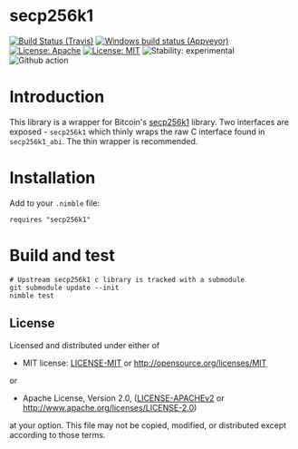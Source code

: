 # secp256k1

[![Build Status (Travis)](https://img.shields.io/travis/status-im/nim-secp256k1/master.svg?label=Linux%20/%20macOS "Linux/macOS build status (Travis)")](https://travis-ci.org/status-im/nim-secp256k1)
[![Windows build status (Appveyor)](https://img.shields.io/appveyor/ci/nimbus/nim-secp256k1/master.svg?label=Windows "Windows build status (Appveyor)")](https://ci.appveyor.com/project/nimbus/nim-secp256k1)
[![License: Apache](https://img.shields.io/badge/License-Apache%202.0-blue.svg)](https://opensource.org/licenses/Apache-2.0)
[![License: MIT](https://img.shields.io/badge/License-MIT-blue.svg)](https://opensource.org/licenses/MIT)
![Stability: experimental](https://img.shields.io/badge/stability-experimental-orange.svg)
![Github action](https://github.com/status-im/nim-secp256k1/workflows/CI/badge.svg)

# Introduction

This library is a wrapper for Bitcoin's [secp256k1](https://github.com/bitcoin-core/secp256k1) library. Two interfaces are exposed - `secp256k1` which thinly wraps the raw C interface found in `secp256k1_abi`. The thin wrapper is recommended.

# Installation

Add to your `.nimble` file:
```
requires "secp256k1"
```

# Build and test

```
# Upstream secp256k1 c library is tracked with a submodule
git submodule update --init
nimble test
```

## License

Licensed and distributed under either of

* MIT license: [LICENSE-MIT](LICENSE-MIT) or http://opensource.org/licenses/MIT

or

* Apache License, Version 2.0, ([LICENSE-APACHEv2](LICENSE-APACHEv2) or http://www.apache.org/licenses/LICENSE-2.0)

at your option. This file may not be copied, modified, or distributed except according to those terms.
